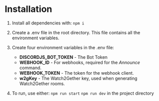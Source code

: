# Installation

1) Install all dependencies with:
    `npm i`

2) Create a .env file in the root directory. This file contains all the environment variables.

3) Create four environment variables in the .env file:
    - **DISCORDJS_BOT_TOKEN** - The Bot Token
    - **WEBHOOK_ID** - For webhooks, required for the _Announce_ command. 
    - **WEBHOOK_TOKEN** - The token for the webhook client.
    - **w2gKey** - The Watch2Gether key, used when generating Watch2Gether rooms.

4) To run, use either:
    `npm run start`
    `npm run dev` 
    in the project directory